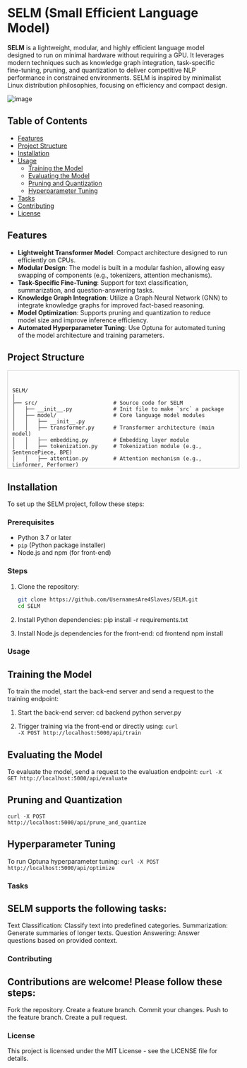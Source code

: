 # SELM (Small Efficient Language Model)

**SELM** is a lightweight, modular, and highly efficient language model designed to run on minimal hardware without requiring a GPU. It leverages modern techniques such as knowledge graph integration, task-specific fine-tuning, pruning, and quantization to deliver competitive NLP performance in constrained environments. SELM is inspired by minimalist Linux distribution philosophies, focusing on efficiency and compact design.

![image](https://github.com/user-attachments/assets/7e4c6d44-1801-4a58-9dd3-854223edc817)


## Table of Contents
- [Features](#features)
- [Project Structure](#project-structure)
- [Installation](#installation)
- [Usage](#usage)
  - [Training the Model](#training-the-model)
  - [Evaluating the Model](#evaluating-the-model)
  - [Pruning and Quantization](#pruning-and-quantization)
  - [Hyperparameter Tuning](#hyperparameter-tuning)
- [Tasks](#tasks)
- [Contributing](#contributing)
- [License](#license)

## Features
- **Lightweight Transformer Model**: Compact architecture designed to run efficiently on CPUs.
- **Modular Design**: The model is built in a modular fashion, allowing easy swapping of components (e.g., tokenizers, attention mechanisms).
- **Task-Specific Fine-Tuning**: Support for text classification, summarization, and question-answering tasks.
- **Knowledge Graph Integration**: Utilize a Graph Neural Network (GNN) to integrate knowledge graphs for improved fact-based reasoning.
- **Model Optimization**: Supports pruning and quantization to reduce model size and improve inference efficiency.
- **Automated Hyperparameter Tuning**: Use Optuna for automated tuning of the model architecture and training parameters.

## Project Structure
<div style="overflow-y: scroll; height: 200px; width: 100%; padding: 10px; border: 1px solid #ccc;">
  <pre><code>
SELM/
│
├── src/                        # Source code for SELM
│   ├── __init__.py             # Init file to make `src` a package
│   ├── model/                  # Core language model modules
│   │   ├── __init__.py
│   │   ├── transformer.py      # Transformer architecture (main model)
│   │   ├── embedding.py        # Embedding layer module
│   │   ├── tokenization.py     # Tokenization module (e.g., SentencePiece, BPE)
│   │   ├── attention.py        # Attention mechanism (e.g., Linformer, Performer)
│   │   ├── output.py           # Task-specific output heads (e.g., classification, generation)
│   │   └── dynamic_inference.py # Module for dynamic inference (early exits, conditional compute)
│   │
│   ├── optimization/           # Hyperparameter tuning and model optimization
│   │   ├── __init__.py
│   │   ├── optuna_tuner.py     # Script for hyperparameter tuning with Optuna
│   │   ├── pruning.py          # Pruning and quantization modules
│   │   ├── mixed_precision.py  # Mixed-precision training module
│   │   ├── low_rank_factorization.py # Module for low-rank matrix factorization
│   │   ├── distributed_training.py # Distributed model training for large datasets
│   │   └── cache_optimization.py  # Cache-aware optimization for inference and training
│   │
│   ├── knowledge_graph/        # Knowledge graph integration for specific tasks
│   │   ├── __init__.py
│   │   ├── graph_utils.py      # Utilities for handling graphs (e.g., loading, querying)
│   │   ├── gnn.py              # GNN architecture for knowledge graph-based tasks
│   │   └── sparse_gnn.py       # Sparse GNN implementation for memory efficiency
│   │
│   └── tasks/                  # Task-specific modules for fine-tuning
│       ├── __init__.py
│       ├── text_classification.py  # Fine-tuning for text classification tasks
│       ├── summarization.py        # Fine-tuning for text summarization
│       ├── question_answering.py   # Fine-tuning for question-answering tasks
│       └── active_learning.py      # Active learning module for data-efficient training
│
├── scripts/                    # Scripts for running experiments, training, etc.
│   ├── train.py                # Main training script for the model
│   ├── evaluate.py             # Evaluation script to benchmark the model
│   ├── prune_and_quantize.py   # Script to apply pruning and quantization
│   ├── run_optuna_tuning.py    # Script for running Optuna hyperparameter search
│   ├── distributed_inference.py # Script for inference across distributed environments
│   └── dynamic_inference_test.py # Script for testing dynamic inference mechanisms
│
├── config/                     # Configuration files (e.g., YAML, JSON)
│   ├── model_config.yaml       # Model architecture configuration (e.g., layers, heads)
│   ├── training_config.yaml    # Training-related configurations (batch size, epochs, etc.)
│   ├── optuna_config.yaml      # Configuration for hyperparameter tuning
│   ├── active_learning_config.yaml # Configurations for active learning sampling
│   └── distributed_config.yaml # Configuration for distributed training and inference
│
├── data/                       # Directory for datasets (can be symlinked to save space)
│   ├── raw/                    # Raw datasets
│   ├── processed/              # Preprocessed data files
│   ├── knowledge_graph/        # Knowledge graph data files (e.g., RDF, CSV)
│   └── synthetic/              # Generated synthetic data for augmentation
│
├── tests/                      # Unit tests and integration tests
│   ├── test_model.py           # Tests for the model components
│   ├── test_tasks.py           # Tests for task-specific modules
│   ├── test_optimization.py    # Tests for optimization (pruning, Optuna, mixed precision)
│   ├── test_gnn.py             # Tests for knowledge graph and GNN integration
│   └── test_dynamic_inference.py # Tests for dynamic inference and conditional computation
│
├── notebooks/                  # Jupyter notebooks for experiments and prototyping
│   ├── experiment_1.ipynb      # Example notebook for model testing or development
│   ├── hyperparameter_search.ipynb # Notebook for Optuna-based tuning exploration
│   ├── pruning_experiment.ipynb    # Example of pruning/quantization experiments
│   ├── dynamic_inference.ipynb     # Experimenting with dynamic inference strategies
│   └── mixed_precision_experiment.ipynb # Notebook for mixed-precision training results
│
├── requirements.txt            # Python dependencies list
├── README.md                   # Project overview and setup instructions
├── LICENSE                     # License file for open-source use (MIT, Apache, etc.)
├── setup.py                    # Python package setup script for the SELM project
└── .gitignore                  # Ignore specific files from version control
  </code></pre>
</div>


## Installation
To set up the SELM project, follow these steps:

### Prerequisites
- Python 3.7 or later
- `pip` (Python package installer)
- Node.js and npm (for front-end)

### Steps
1. Clone the repository:
   ```bash
   git clone https://github.com/UsernamesAre4Slaves/SELM.git
   cd SELM
   
2. Install Python dependencies:
   pip install -r requirements.txt

3. Install Node.js dependencies for the front-end:
   cd frontend
   npm install

### Usage
## Training the Model
To train the model, start the back-end server and send a request to the training endpoint:

1. Start the back-end server:
   cd backend
   python server.py

2. Trigger training via the front-end or directly using:
   <code>curl -X POST http://localhost:5000/api/train</code>

## Evaluating the Model
To evaluate the model, send a request to the evaluation endpoint:
<code>curl -X GET http://localhost:5000/api/evaluate</code>

## Pruning and Quantization
<code>curl -X POST http://localhost:5000/api/prune_and_quantize</code>

## Hyperparameter Tuning
To run Optuna hyperparameter tuning:
<code>curl -X POST http://localhost:5000/api/optimize</code>

### Tasks

## SELM supports the following tasks:
Text Classification: Classify text into predefined categories.
Summarization: Generate summaries of longer texts.
Question Answering: Answer questions based on provided context.

### Contributing

## Contributions are welcome! Please follow these steps:
Fork the repository.
Create a feature branch.
Commit your changes.
Push to the feature branch.
Create a pull request.

### License
This project is licensed under the MIT License - see the LICENSE file for details.



























